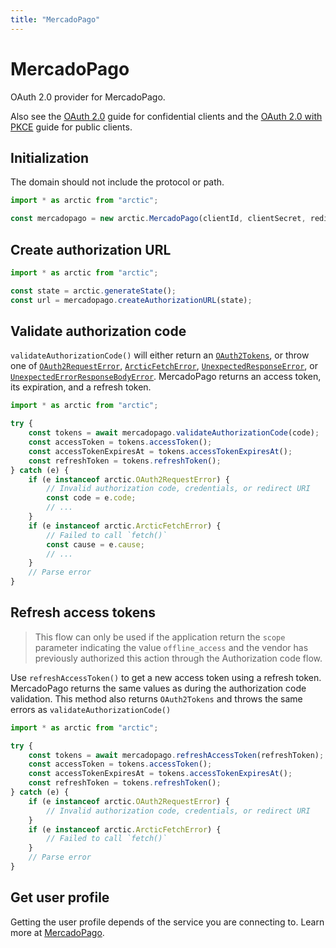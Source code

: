 ```yaml
---
title: "MercadoPago"
---
```


# MercadoPago

OAuth 2.0 provider for MercadoPago.

Also see the [OAuth 2.0](/guides/oauth2) guide for confidential clients and the [OAuth 2.0 with PKCE](/guides/oauth2-pkce) guide for public clients.

## Initialization

The domain should not include the protocol or path.

```ts
import * as arctic from "arctic";

const mercadopago = new arctic.MercadoPago(clientId, clientSecret, redirectURI);
```

## Create authorization URL

```ts
import * as arctic from "arctic";

const state = arctic.generateState();
const url = mercadopago.createAuthorizationURL(state);
```

## Validate authorization code

`validateAuthorizationCode()` will either return an [`OAuth2Tokens`](/reference/main/OAuth2Tokens), or throw one of [`OAuth2RequestError`](/reference/main/OAuth2RequestError), [`ArcticFetchError`](/reference/main/ArcticFetchError), [`UnexpectedResponseError`](/reference/main/UnexpectedResponseError), or [`UnexpectedErrorResponseBodyError`](/reference/main/UnexpectedErrorResponseBodyError). MercadoPago returns an access token, its expiration, and a refresh token.

```ts
import * as arctic from "arctic";

try {
	const tokens = await mercadopago.validateAuthorizationCode(code);
	const accessToken = tokens.accessToken();
	const accessTokenExpiresAt = tokens.accessTokenExpiresAt();
	const refreshToken = tokens.refreshToken();
} catch (e) {
	if (e instanceof arctic.OAuth2RequestError) {
		// Invalid authorization code, credentials, or redirect URI
		const code = e.code;
		// ...
	}
	if (e instanceof arctic.ArcticFetchError) {
		// Failed to call `fetch()`
		const cause = e.cause;
		// ...
	}
	// Parse error
}
```

## Refresh access tokens

> This flow can only be used if the application return the `scope` parameter indicating the value `offline_access` and the vendor has previously authorized this action through the Authorization code flow.

Use `refreshAccessToken()` to get a new access token using a refresh token. MercadoPago returns the same values as during the authorization code validation. This method also returns `OAuth2Tokens` and throws the same errors as `validateAuthorizationCode()`

```ts
import * as arctic from "arctic";

try {
	const tokens = await mercadopago.refreshAccessToken(refreshToken);
	const accessToken = tokens.accessToken();
	const accessTokenExpiresAt = tokens.accessTokenExpiresAt();
	const refreshToken = tokens.refreshToken();
} catch (e) {
	if (e instanceof arctic.OAuth2RequestError) {
		// Invalid authorization code, credentials, or redirect URI
	}
	if (e instanceof arctic.ArcticFetchError) {
		// Failed to call `fetch()`
	}
	// Parse error
}
```

## Get user profile

Getting the user profile depends of the service you are connecting to. Learn more at [MercadoPago](https://www.mercadopago.com.ar/developers/es/reference/oauth/_oauth_token/post).
